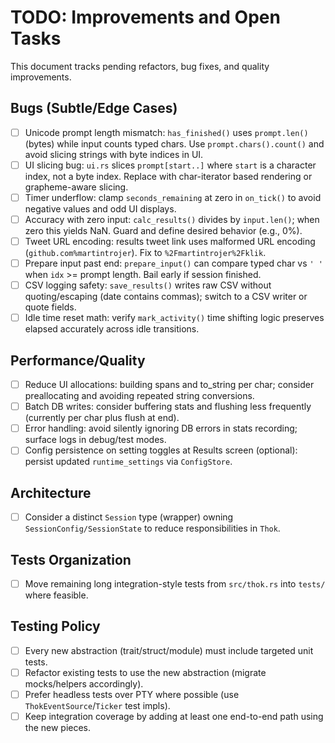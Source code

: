 # TODO: Improvements and Open Tasks

This document tracks pending refactors, bug fixes, and quality improvements.

## Bugs (Subtle/Edge Cases)
- [ ] Unicode prompt length mismatch: `has_finished()` uses `prompt.len()` (bytes) while input counts typed chars. Use `prompt.chars().count()` and avoid slicing strings with byte indices in UI.
- [ ] UI slicing bug: `ui.rs` slices `prompt[start..]` where `start` is a character index, not a byte index. Replace with char-iterator based rendering or grapheme-aware slicing.
- [ ] Timer underflow: clamp `seconds_remaining` at zero in `on_tick()` to avoid negative values and odd UI displays.
- [ ] Accuracy with zero input: `calc_results()` divides by `input.len()`; when zero this yields NaN. Guard and define desired behavior (e.g., 0%).
- [ ] Tweet URL encoding: results tweet link uses malformed URL encoding (`github.com%martintrojer`). Fix to `%2Fmartintrojer%2Fklik`.
- [ ] Prepare input past end: `prepare_input()` can compare typed char vs `' '` when `idx` >= prompt length. Bail early if session finished.
- [ ] CSV logging safety: `save_results()` writes raw CSV without quoting/escaping (date contains commas); switch to a CSV writer or quote fields.
- [ ] Idle time reset math: verify `mark_activity()` time shifting logic preserves elapsed accurately across idle transitions.

## Performance/Quality
- [ ] Reduce UI allocations: building spans and to_string per char; consider preallocating and avoiding repeated string conversions.
- [ ] Batch DB writes: consider buffering stats and flushing less frequently (currently per char plus flush at end).
- [ ] Error handling: avoid silently ignoring DB errors in stats recording; surface logs in debug/test modes.
- [ ] Config persistence on setting toggles at Results screen (optional): persist updated `runtime_settings` via `ConfigStore`.

## Architecture
- [ ] Consider a distinct `Session` type (wrapper) owning `SessionConfig/SessionState` to reduce responsibilities in `Thok`.

## Tests Organization
- [ ] Move remaining long integration-style tests from `src/thok.rs` into `tests/` where feasible.

## Testing Policy
- [ ] Every new abstraction (trait/struct/module) must include targeted unit tests.
- [ ] Refactor existing tests to use the new abstraction (migrate mocks/helpers accordingly).
- [ ] Prefer headless tests over PTY where possible (use `ThokEventSource`/`Ticker` test impls).
- [ ] Keep integration coverage by adding at least one end-to-end path using the new pieces.
